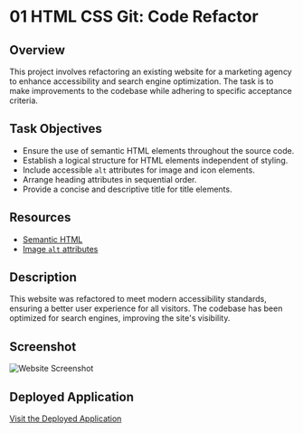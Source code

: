 # 01 HTML CSS Git: Code Refactor

## Overview

This project involves refactoring an existing website for a marketing agency to enhance accessibility and search engine optimization. The task is to make improvements to the codebase while adhering to specific acceptance criteria.

## Task Objectives

- Ensure the use of semantic HTML elements throughout the source code.
- Establish a logical structure for HTML elements independent of styling.
- Include accessible `alt` attributes for image and icon elements.
- Arrange heading attributes in sequential order.
- Provide a concise and descriptive title for title elements.

## Resources

- [Semantic HTML](https://www.w3schools.com/html/html5_semantic_elements.asp)
- [Image `alt` attributes](https://www.w3schools.com/tags/att_img_alt.asp)

## Description

This website was refactored to meet modern accessibility standards, ensuring a better user experience for all visitors. The codebase has been optimized for search engines, improving the site's visibility.

## Screenshot

![Website Screenshot](assets/css/01-html-css-git-challenge-demo.png)

## Deployed Application

[Visit the Deployed Application](https://rober-web.github.io/code-refactor-week1/)
